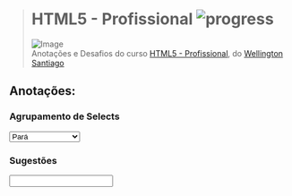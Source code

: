 ># **HTML5 - Profissional** ![progress](http://progressed.io/bar/90?title=completed "progress")
> ![Image](https://udemy-images.udemy.com/course/750x422/1328720_a15b.jpg)  
> Anotações e Desafios do curso [HTML5 - Profissional](https://www.udemy.com/html5-profissional/), do [Wellington Santiago](https://www.udemy.com/user/wellington-santiago/)

## Anotações:

### Agrupamento de Selects
<select>
    <optgroup label="Norte">
        <option value="PA">Pará</option>
    </optgroup>
    <optgroup label="Sul">
        <option value="SC">Santa Catarina</option>
    </optgroup>
</select>


### Sugestões
<input type="text" list="cidades" />
<datalist id="cidades">
    <option>São Paulo</option>
    <option>São Pedro</option>
</datalist>
